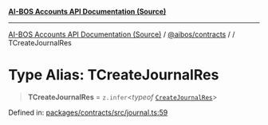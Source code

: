 [**AI-BOS Accounts API Documentation (Source)**](../../../README.md)

***

[AI-BOS Accounts API Documentation (Source)](../../../README.md) / [@aibos/contracts](../README.md) / [](../README.md) / TCreateJournalRes

# Type Alias: TCreateJournalRes

> **TCreateJournalRes** = `z.infer`\<*typeof* [`CreateJournalRes`](../variables/CreateJournalRes.md)\>

Defined in: [packages/contracts/src/journal.ts:59](https://github.com/pohlai88/accounts/blob/48103fb36d28b2b9bfb33472b6de2f719773cde9/packages/contracts/src/journal.ts#L59)
